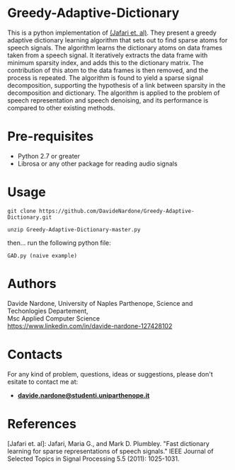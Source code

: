 # Greedy-Adaptive-Dictionary

This is a python implementation of [(Jafari et. al)](http://ieeexplore.ieee.org/document/5776648/). They present a greedy adaptive dictionary learning algorithm that sets out to find sparse atoms for speech signals. The algorithm learns the dictionary atoms on data frames taken from a speech signal. It iteratively extracts the data frame with minimum sparsity index, and adds this to the dictionary matrix. The contribution of this atom to the data frames is then removed, and the process is repeated. The algorithm is found to yield a sparse signal decomposition, supporting the hypothesis of a link between sparsity in the decomposition and dictionary. The algorithm is applied to the problem of speech representation and speech denoising, and its performance is compared to other existing methods. 


# Pre-requisites

  - Python 2.7 or greater <br>
  - Librosa or any other package for reading audio signals
  
# Usage

`git clone https://github.com/DavideNardone/Greedy-Adaptive-Dictionary.git` <br>

`unzip Greedy-Adaptive-Dictionary-master.py`

then... run the following python file:

`GAD.py (naive example)` <br>

# Authors

Davide Nardone, University of Naples Parthenope, Science and Techonlogies Departement,<br> Msc Applied Computer Science <br/>
https://www.linkedin.com/in/davide-nardone-127428102

# Contacts

For any kind of problem, questions, ideas or suggestions, please don't esitate to contact me at: 
- **davide.nardone@studenti.uniparthenope.it**

# References

[Jafari et. al]: Jafari, Maria G., and Mark D. Plumbley. "Fast dictionary learning for sparse representations of speech signals." IEEE Journal of Selected Topics in Signal Processing 5.5 (2011): 1025-1031.
